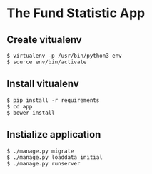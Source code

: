 # The Fund Statistic App #

## Create vitualenv ##

```
$ virtualenv -p /usr/bin/python3 env
$ source env/bin/activate
```

## Install vitualenv ##

```
$ pip install -r requirements
$ cd app
$ bower install
```

## Instialize application ##

```
$ ./manage.py migrate
$ ./manage.py loaddata initial
$ ./manage.py runserver
```